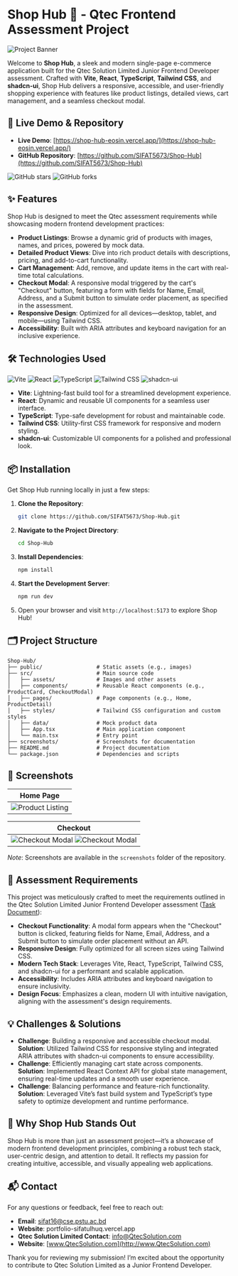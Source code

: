 # Shop Hub 🛒 - Qtec Frontend Assessment Project

![Project Banner](screenshots/shop-hub-banner.png)

Welcome to **Shop Hub**, a sleek and modern single-page e-commerce application built for the Qtec Solution Limited Junior Frontend Developer assessment. Crafted with **Vite**, **React**, **TypeScript**, **Tailwind CSS**, and **shadcn-ui**, Shop Hub delivers a responsive, accessible, and user-friendly shopping experience with features like product listings, detailed views, cart management, and a seamless checkout modal.

## 🚀 Live Demo & Repository

- **Live Demo**: [https://shop-hub-eosin.vercel.app/](https://shop-hub-eosin.vercel.app/)  
- **GitHub Repository**: [https://github.com/SIFAT5673/Shop-Hub](https://github.com/SIFAT5673/Shop-Hub)  

![GitHub stars](https://img.shields.io/github/stars/SIFAT5673/Shop-Hub?style=social) ![GitHub forks](https://img.shields.io/github/forks/SIFAT5673/Shop-Hub?style=social)

## ✨ Features

Shop Hub is designed to meet the Qtec assessment requirements while showcasing modern frontend development practices:

- **Product Listings**: Browse a dynamic grid of products with images, names, and prices, powered by mock data.  
- **Detailed Product Views**: Dive into rich product details with descriptions, pricing, and add-to-cart functionality.  
- **Cart Management**: Add, remove, and update items in the cart with real-time total calculations.  
- **Checkout Modal**: A responsive modal triggered by the cart's "Checkout" button, featuring a form with fields for Name, Email, Address, and a Submit button to simulate order placement, as specified in the assessment.  
- **Responsive Design**: Optimized for all devices—desktop, tablet, and mobile—using Tailwind CSS.  
- **Accessibility**: Built with ARIA attributes and keyboard navigation for an inclusive experience.  

## 🛠️ Technologies Used

![Vite](https://img.shields.io/badge/Vite-646CFF?style=flat&logo=vite&logoColor=white)
![React](https://img.shields.io/badge/React-61DAFB?style=flat&logo=react&logoColor=black)
![TypeScript](https://img.shields.io/badge/TypeScript-3178C6?style=flat&logo=typescript&logoColor=white)
![Tailwind CSS](https://img.shields.io/badge/Tailwind_CSS-38B2AC?style=flat&logo=tailwind-css&logoColor=white)
![shadcn-ui](https://img.shields.io/badge/shadcn--ui-000000?style=flat&logo=shadcn-ui)

- **Vite**: Lightning-fast build tool for a streamlined development experience.  
- **React**: Dynamic and reusable UI components for a seamless user interface.  
- **TypeScript**: Type-safe development for robust and maintainable code.  
- **Tailwind CSS**: Utility-first CSS framework for responsive and modern styling.  
- **shadcn-ui**: Customizable UI components for a polished and professional look.  

## 📦 Installation

Get Shop Hub running locally in just a few steps:

1. **Clone the Repository**:
   ```bash
   git clone https://github.com/SIFAT5673/Shop-Hub.git
   ```
2. **Navigate to the Project Directory**:
   ```bash
   cd Shop-Hub
   ```
3. **Install Dependencies**:
   ```bash
   npm install
   ```
4. **Start the Development Server**:
   ```bash
   npm run dev
   ```
5. Open your browser and visit `http://localhost:5173` to explore Shop Hub!

## 🗂️ Project Structure

```plaintext
Shop-Hub/
├── public/                 # Static assets (e.g., images)
├── src/                    # Main source code
│   ├── assets/             # Images and other assets
│   ├── components/         # Reusable React components (e.g., ProductCard, CheckoutModal)
│   ├── pages/              # Page components (e.g., Home, ProductDetail)
│   ├── styles/             # Tailwind CSS configuration and custom styles
│   ├── data/               # Mock product data
│   ├── App.tsx             # Main application component
│   └── main.tsx            # Entry point
├── screenshots/            # Screenshots for documentation
├── README.md               # Project documentation
└── package.json            # Dependencies and scripts
```

## 📸 Screenshots

| **Home Page** | 
|---------------|
| ![Product Listing](screenshots/product-listing.png) |

| **Checkout** | 
|--------------|
|![Checkout Modal](screenshots/checkout-modal1.png)  ![Checkout Modal](screenshots/checkout-modal2.png)|

*Note*: Screenshots are available in the `screenshots` folder of the repository.

## 🎯 Assessment Requirements

This project was meticulously crafted to meet the requirements outlined in the Qtec Solution Limited Junior Frontend Developer assessment ([Task Document](https://drive.google.com/file/d/1XJ8fW0S_w4LpwMIXFWPQ6cWvaB2RCdcF/view?usp=drive_link)):

- **Checkout Functionality**: A modal form appears when the "Checkout" button is clicked, featuring fields for Name, Email, Address, and a Submit button to simulate order placement without an API.  
- **Responsive Design**: Fully optimized for all screen sizes using Tailwind CSS.  
- **Modern Tech Stack**: Leverages Vite, React, TypeScript, Tailwind CSS, and shadcn-ui for a performant and scalable application.  
- **Accessibility**: Includes ARIA attributes and keyboard navigation to ensure inclusivity.  
- **Design Focus**: Emphasizes a clean, modern UI with intuitive navigation, aligning with the assessment's design requirements.

## 💡 Challenges & Solutions

- **Challenge**: Building a responsive and accessible checkout modal.  
  **Solution**: Utilized Tailwind CSS for responsive styling and integrated ARIA attributes with shadcn-ui components to ensure accessibility.  
- **Challenge**: Efficiently managing cart state across components.  
  **Solution**: Implemented React Context API for global state management, ensuring real-time updates and a smooth user experience.  
- **Challenge**: Balancing performance and feature-rich functionality.  
  **Solution**: Leveraged Vite’s fast build system and TypeScript’s type safety to optimize development and runtime performance.

## 🌟 Why Shop Hub Stands Out

Shop Hub is more than just an assessment project—it’s a showcase of modern frontend development principles, combining a robust tech stack, user-centric design, and attention to detail. It reflects my passion for creating intuitive, accessible, and visually appealing web applications.

## 📬 Contact

For any questions or feedback, feel free to reach out:  
- **Email**: sifat16@cse.pstu.ac.bd
- **Website**: portfolio-sifatulhuq.vercel.app
- **Qtec Solution Limited Contact**: [info@QtecSolution.com](mailto:info@QtecSolution.com)  
- **Website**: [www.QtecSolution.com](http://www.QtecSolution.com)

Thank you for reviewing my submission! I’m excited about the opportunity to contribute to Qtec Solution Limited as a Junior Frontend Developer.
